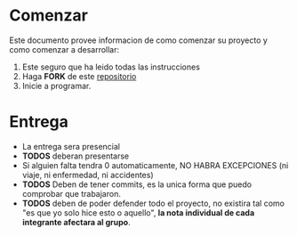 # Comenzar
Este documento provee informacion de como comenzar su proyecto y como comenzar a desarrollar:



1. Este seguro que ha leido todas las instrucciones
2. Haga **FORK** de este [repositorio](https://github.com/cs-ufm/love-my-robot-base)
3. Inicie a programar.



# Entrega

- La entrega sera presencial
- **TODOS** deberan presentarse
- Si alguien falta tendra 0 automaticamente, NO HABRA EXCEPCIONES (ni viaje, ni enfermedad, ni accidentes)
- **TODOS**  Deben de tener commits, es la unica forma que puedo comprobar que trabajaron.
- **TODOS**  deben de poder defender todo el proyecto, no existira tal como "es que yo solo hice esto o aquello", **la nota individual de cada integrante afectara al grupo**.